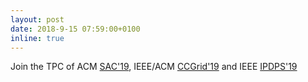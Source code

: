 ```yaml
---
layout: post
date: 2018-9-15 07:59:00+0100
inline: true
---
```


Join the TPC of ACM [SAC'19](https://www.sigapp.org/sac/sac2019/), IEEE/ACM [CCGrid'19](http://www.ccgrid2019.org/index.html) and IEEE [IPDPS'19](http://www.ipdps.org/)